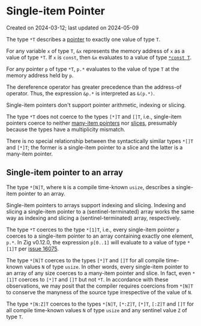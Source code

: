 # Single-item Pointer #

Created on 2024-03-12; last updated on 2024-05-09

The type `*T` describes a [pointer](./pointer.md) to exactly one value of type `T`.

For any variable `x` of type `T`, `&x` represents the memory address of `x` as a value of type `*T`. If `x` is `const`, then `&x` evaluates to a value of type [`*const T`](./pointer-const.md).

For any pointer `p` of type `*T`, `p.*` evaluates to the value of type `T` at the memory address held by `p`.

The dereference operator has greater precedence than the address-of operator. Thus, the expression `&p.*` is interpreted as `&(p.*)`.

Single-item pointers don't support pointer arithmetic, indexing or slicing.

The type `*T` does not coerce to the types `[*]T` and `[]T`, i.e., single-item pointers coerce to neither [many-item pointers](./many-item-pointer.md) nor [slices](./slice.md), presumably because the types have a multiplicity mismatch.

There is no special relationship between the syntactically similar types `*[]T` and `[*]T`; the former is a single-item pointer to a slice and the latter is a many-item pointer.

## Single-item pointer to an array ##

The type `*[N]T`, where `N` is a compile time-known `usize`, describes a single-item pointer to an array.

Single-item pointers to arrays support indexing and slicing. Indexing and slicing a single-item pointer to a (sentinel-terminated) array works the same way as indexing and slicing a (sentinel-terminated) array, respectively.

The type `*T` coerces to the type `*[1]T`, i.e., every single-item pointer `p` coerces to a single-item pointer to an array containing exactly one element, `p.*`. In Zig v0.12.0, the expression `p[0..1]` will evaluate to a value of type `*[1]T` per [issue 16075][ziglang/zig issue 16075].

The type `*[N]T` coerces to the types `[*]T` and `[]T` for all compile time-known values `N` of type `usize`. In other words, every single-item pointer to an array of any size coerces to a many-item pointer and slice. In fact, even `*[1]T` coerces to `[*]T` and `[]T` but not `*T`. In accordance with these observations, we may posit that the compiler requires coercions from `*[N]T` to conserve the manyness of the source type irrespective of the value of `N`.

The type `*[N:Z]T` coerces to the types `*[N]T`, `[*:Z]T`, `[*]T`, `[:Z]T` and `[]T` for all compile time-known values `N` of type `usize` and any sentinel value `Z` of type `T`.

[ziglang/zig issue 16075]: https://github.com/ziglang/zig/issues/16075
